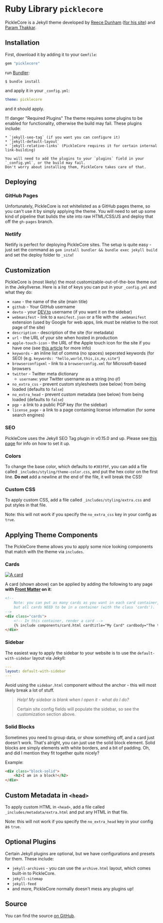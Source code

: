 # Ruby Library `picklecore`

PickleCore is a Jekyll theme developed by [Reece Dunham](https://github.com/RDIL) ([for his site](https://rdil.rocks)) and [Param Thakkar](https://github.com/paramt).

## Installation

First, download it by adding it to your `Gemfile`:

```ruby
gem "picklecore"
```

run [Bundler](https://bundler.io):

```shell
$ bundle install
```

and apply it in your `_config.yml`:

```yaml
theme: picklecore
```

and it should apply.

!!! danger "Required Plugins"
    The theme requires some plugins to be enabled for functionality,
    otherwise the build may fail. These plugins include:

    * `jekyll-seo-tag` (if you want you can configure it)
    * `jekyll-default-layout`
    * `jekyll-relative-links` (PickleCore requires it for certain internal link-building)

    You will need to add the plugins to your `plugins` field in your `_config.yml`, or the build may fail.
    Don't worry about installing them, PickleCore takes care of that.

## Deploying

### GitHub Pages

Unfortunately, PickleCore is not whitelisted as a GitHub pages theme, so you can't use it by simply applying the theme. You will need to set up some kind of pipeline that bulids the site into raw HTML/CSS/JS and deploy that off the `gh-pages` branch.

### Netlify

Netlify is perfect for deploying PickleCore sites. The setup is quite easy - just set the command as `gem install bundler && bundle exec jekyll build` and set the deploy folder to `_site`!

## Customization

PickleCore is (most likely) the most customizable-out-of-the-box theme out in the Jekyllverse. Here is a list of keys you can put in your `_config.yml` and what they do:

* `name` - the name of the site (main title)
* `github` - Your GitHub username
* `devto` - your [DEV.to](https://dev.to/) username (if you want it on the sidebar)
* `webmanifest` - link to a `manifest.json` or a file with the `.webmanifest` extension (used by Google for web apps, link must be relative to the root page of the site)
* `description` - description of the site (for metadata)
* `url` - the URL of your site when hosted in production
* `apple-touch-icon` - the URL of the Apple touch icon for the site if you have one (see [this article](https://www.computerhope.com/jargon/a/appletou.htm) for more info)
* `keywords` - an inline list of comma (no spaces) seperated keywords (for SEO) (e.g. `keywords: "hello,world,this,is,my,site"`)
* `browserconfigxml` - link to a `browserconfig.xml` for Microsoft-based browsers
* `twitter` - Twitter meta dictionary
    * `username`: your Twitter username as a string (no `@`!)
* `no_extra_css` - prevent custom stylesheets (see below) from being loaded (defaults to `false`)
* `no_extra_head` - prevent custom metadata (see below) from being loaded (defaults to `false`)
* `pgp` - a link to a public PGP key (for the sidebar)
* `license_page` - a link to a page containing license information (for some search engines)

### SEO

PickleCore uses the Jekyll SEO Tag plugin in v0.15.0 and up. Please see [this page](https://jekyll.github.io/jekyll-seo-tag/) for info on how to set it up.

### Colors

To change the base color, which defaults to `#303f9f`, you can add a file called `_includes/styling/theme-color.css`,
and put the hex color on the first line. **Do not** add a newline at the end of the file, it will break the CSS!

### Custom CSS

To apply custom CSS, add a file called `_includes/styling/extra.css` and put styles in that file.

Note: this will not work if you specify the `no_extra_css` key in your config as `true`.

## Applying Theme Components

The PickleCore theme allows you to apply some nice looking components that match with the theme via `includes`.

### Cards

[![A card](https://raw.githubusercontent.com/RDIL/debugging-playground/master/card-example.png)](https://github.com/RDIL/PickleCore)

A card (shown above) can be applied by adding the following to any page **with [Front Matter](https://jekyllrb.com/docs/front-matter/) on it**:

```html
<!--
    Note: you can put as many cards as you want in each card container,
    but all cards NEED to be in a container (with the class 'cards').
-->
<div class="cards">
    <!-- In this container, render a card -->
    {% include components/card.html cardtitle="My Card" cardbody="The text of the card!" %}
</div>
```

### Sidebar

The easiest way to apply the sidebar to your website is to use the `default-with-sidebar` layout via Jekyll:

```yaml
---
layout: default-with-sidebar
---
```

Avoid using the `sidebar.html` component without the anchor - this will most likely break a lot of stuff.

> *Help! My sidebar is blank when I open it - what do I do?*
> 
> Certain site config fields will populate the sidebar, so see the customization section above.

### Solid Blocks

Sometimes you need to group data, or show something off, and a card just doesn't work.
That's alright, you can just use the solid block element.
Solid blocks are simply elements with white borders, and a bit of padding.
Oh, and did I mention they fit together quite nicely?

Example:

```html
<div class="block-solid">
    <h2>I am in a block!</h2>
</div>
```

## Custom Metadata in `<head>`

To apply custom HTML in `<head>`, add a file called `_includes/metadata/extra.html` and put any HTML in that file.

Note: this will not work if you specify the `no_extra_head` key in your config as `true`.

## Optional Plugins

Certain Jekyll plugins are optional, but we have configurations and presets for them. These include:

* `jekyll-archives` - you can use the `archive.html` layout, which comes built-in to PickleCore.
* `jekyll-sitemap`
* `jekyll-feed`
* and more, PickleCore normally doesn't mess any plugins up!

## Source

You can find the source [on GitHub](https://github.com/rdilweb/PickleCore).
